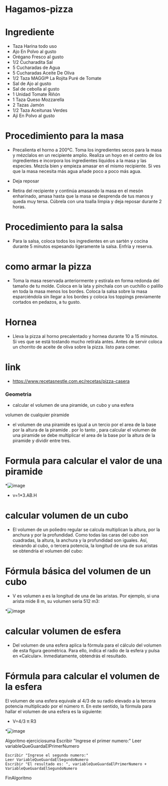 # Hagamos-pizza
# Ingrediente
* Taza Harina todo uso 
* Ajo En Polvo al gusto
* Orégano Fresco al gusto
*  1/2 Cucharadita Sal
*  5 Cucharadas de Agua
*  5 Cucharadas Aceite De Oliva
*  1/2 Taza MAGGI® La Rojita Puré de Tomate
* Sal de Ajo al gusto
* Sal de cebolla al gusto
* 1 Unidad Tomate Riñón
* 1 Taza Queso Mozzarella
* 2 Tazas Jamón
* 1/2 Taza Aceitunas Verdes
* Ají En Polvo al gusto

# Procedimiento para la masa
* Precalienta el horno a 200°C. Toma los ingredientes secos para la masa y mézclalos en un recipiente amplio. Realiza un hoyo en el centro de los  ingredientes e incorpora los ingredientes líquidos a la masa y las especies. Mezcla bien y empieza amasar en el mismo recipiente. Si ves que la masa necesita más agua añade poco a poco más agua.
  
  
 * Deja reposar
 * Retira del recipiente y continúa amasando la masa en el mesón enharinado, amasa hasta que la masa se desprenda de tus manos y queda muy tersa. Cúbrela con una toalla limpia y deja reposar durante 2 horas.
  
  
 # Procedimiento para la salsa 
 * Para la salsa, coloca todos los ingredientes en un sartén y cocina durante 5 minutos espesando ligeramente la salsa. Enfría y reserva.
  
  
# como armar la pizza 
* Toma la masa reservada anteriormente y estírala en forma redonda del tamaño de tu molde. Coloca en la lata y pínchala con un cuchillo o palillo en toda la masa menos los bordes. Coloca la salsa sobre la masa esparciéndola sin llegar a los bordes y coloca los toppings previamente cortados en pedazos, a tu gusto.


# Hornea
* Lleva la pizza al horno precalentado y hornea durante 10 a 15 minutos. Si ves que se está tostando mucho retírala antes. Antes de servir coloca un chorrito de aceite de oliva sobre la pizza.
 listo para comer. 
 
 # link
 
 * https://www.recetasnestle.com.ec/recetas/pizza-casera

### Geometria 
* calcular el volumen de una piramide, un cubo y una esfera

volumen de cualquier piramide 

* el volumen de una piramide es igual a un tercio por el area de la base por la altura de la piramide . por lo tanto , para calcular el volumen de una piramide se debe multiplicar el area de la base por la altura de la piramide y dividir entre tres.

# Formula para calcular el valor de una piramide 

*![image](https://github.com/RocioHernandez00/Hagamos-pizza/assets/132408801/440d6ade-6ae6-4ff6-b178-0bb3d06757e5)

* v=1*3.AB.H 

# calcular volumen de un cubo

* El volumen de un poliedro regular se calcula multiplican la altura, por la anchura y por la profundidad. Como todas las caras del cubo son cuadradas, la altura, la anchura y la profundidad son iguales. Así, elevando al cubo, o tercera potencia, la longitud de una de sus aristas se obtendría el volumen del cubo:

# Fórmula básica del volumen de un cubo
* V es volumen a es la longitud de una de las aristas.
Por ejemplo, si una arista mide 8 m, su volumen sería 512 m3:

*![image](https://github.com/RocioHernandez00/Hagamos-pizza/assets/132408801/2116f5c2-6f32-4313-84fe-d1168caf9422)

# calcular volumen de esfera 
 * Del volumen de una esfera aplica la fórmula para el cálculo del volumen de esta figura geométrica. Para ello, indica el radio de la esfera y pulsa en «Calcular». Inmediatamente, obtendrás el resultado.

# Fórmula para calcular el volumen de la esfera
El volumen de una esfera equivale al 4/3 de su radio elevado a la tercera potencia multiplicado por el número π. En este sentido, la fórmula para hallar el volumen de una esfera es la siguiente:
 
* V=4/3 π R3    

*![image](https://github.com/RocioHernandez00/Hagamos-pizza/assets/132408801/e7df7879-5956-4a45-803f-6c5990452ecd)


Algoritmo ejerciciosuma 
	Escribir "Ingrese el primer numero:"
	Leer variableQueGuardaElPrimerNumero
	
	Escribir "Ingrese el segundo numero:"
	Leer VariableQueGuardaElSegundoNumero
	Escribir "El resultado es: ", variableQueGuardaElPrimerNumero + VariableQueGuardaElSegundoNumero
	
FinAlgoritmo

